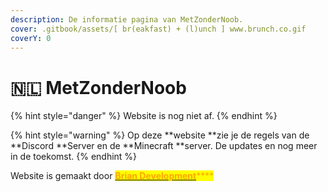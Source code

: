 ```yaml
---
description: De informatie pagina van MetZonderNoob.
cover: .gitbook/assets/[ br(eakfast) + (l)unch ] www.brunch.co.gif
coverY: 0
---
```


# 🇳🇱 MetZonderNoob



{% hint style="danger" %}
Website is nog niet af.
{% endhint %}

{% hint style="warning" %}
Op deze **website **zie je de regels van de **Discord **Server en de **Minecraft **server. De updates en nog meer in de toekomst.
{% endhint %}



Website is gemaakt door [<mark style="color:orange;">**Brian Development**</mark>](https://www.brianmsc.nl)<mark style="color:orange;">****</mark>
